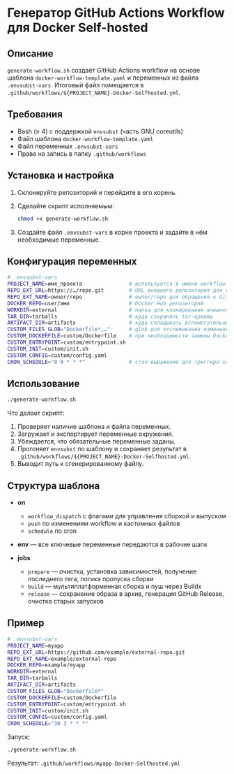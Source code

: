 # Генератор GitHub Actions Workflow для Docker Self-hosted

## Описание

`generate-workflow.sh` создаёт GitHub Actions workflow на основе шаблона `docker-workflow-template.yaml` и переменных из файла `.envsubst-vars`. Итоговый файл помещается в `.github/workflows/${PROJECT_NAME}-Docker-Selfhosted.yml`.

## Требования

* Bash (≥ 4) с поддержкой `envsubst` (часть GNU coreutils)
* Файл шаблона `docker-workflow-template.yaml`
* Файл переменных `.envsubst-vars`
* Права на запись в папку `.github/workflows`

## Установка и настройка

1. Склонируйте репозиторий и перейдите в его корень.
2. Сделайте скрипт исполняемым:

   ```bash
   chmod +x generate-workflow.sh
   ```
3. Создайте файл `.envsubst-vars` в корне проекта и задайте в нём необходимые переменные.

## Конфигурация переменных

```bash
# .envsubst-vars
PROJECT_NAME=имя_проекта               # используется в имени workflow и тегах
REPO_EXT_URL=https://…/repo.git        # URL внешнего репозитория для клонирования
REPO_EXT_NAME=owner/repo               # owner/repo для обращения к GitHub API
DOCKER_REPO=user/имя                   # Docker Hub репозиторий
WORKDIR=external                       # папка для клонирования внешнего репо
TAR_DIR=tarballs                       # куда сохранять tar-архивы
ARTIFACT_DIR=artifacts                 # куда складывать вспомогательные файлы
CUSTOM_FILES_GLOB="Dockerfile*,…"      # glob для отслеживания изменений
CUSTOM_DOCKERFILE=custom/Dockerfile    # при необходимости замены Dockerfile
CUSTOM_ENTRYPOINT=custom/entrypoint.sh
CUSTOM_INIT=custom/init.sh
CUSTOM_CONFIG=custom/config.yaml
CRON_SCHEDULE="0 0 * * *"              # cron-выражение для триггера schedule
```

## Использование

```bash
./generate-workflow.sh
```

Что делает скрипт:

1. Проверяет наличие шаблона и файла переменных.
2. Загружает и экспортирует переменные окружения.
3. Убеждается, что обязательные переменные заданы.
4. Прогоняет `envsubst` по шаблону и сохраняет результат в `.github/workflows/${PROJECT_NAME}-Docker-Selfhosted.yml`.
5. Выводит путь к сгенерированному файлу.

## Структура шаблона

* **on**

  * `workflow_dispatch` с флагами для управления сборкой и выпуском
  * `push` по изменениям workflow и кастомных файлов
  * `schedule` по cron
* **env** — все ключевые переменные передаются в рабочие шаги
* **jobs**

  * `prepare` — очистка, установка зависимостей, получение последнего тега, логика пропуска сборки
  * `build` — мультиплатформенная сборка и пуш через Buildx
  * `release` — сохранение образа в архив, генерация GitHub Release, очистка старых запусков

## Пример

```bash
# .envsubst-vars
PROJECT_NAME=myapp
REPO_EXT_URL=https://github.com/example/external-repo.git
REPO_EXT_NAME=example/external-repo
DOCKER_REPO=example/myapp
WORKDIR=external
TAR_DIR=tarballs
ARTIFACT_DIR=artifacts
CUSTOM_FILES_GLOB="Dockerfile*"
CUSTOM_DOCKERFILE=custom/Dockerfile
CUSTOM_ENTRYPOINT=custom/entrypoint.sh
CUSTOM_INIT=custom/init.sh
CUSTOM_CONFIG=custom/config.yaml
CRON_SCHEDULE="30 3 * * *"
```

Запуск:

```bash
./generate-workflow.sh
```

Результат:
`.github/workflows/myapp-Docker-Selfhosted.yml`
